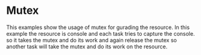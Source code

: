 # Mutex

This examples show the usage of mutex for gurading the resource. In this example the resource is console and each task tries to capture the console. so it takes the mutex and do its work and again release the mutex so another task will take the mutex and do its work on the resource.

